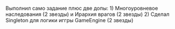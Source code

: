 Выполнил само задание плюс две допы: 1) Многоуровневое наследования (2 звезды)  и Ирархия врагов (2 звезды)  2) Сделал Singleton для логики иггры GameEngine (2 звезды)  
